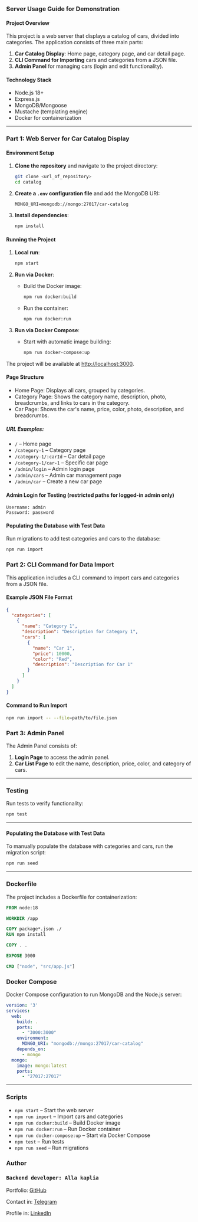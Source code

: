 ### Server Usage Guide for Demonstration

#### Project Overview

This project is a web server that displays a catalog of cars, divided into categories. The application consists of three main parts:
1. **Car Catalog Display**: Home page, category page, and car detail page.
2. **CLI Command for Importing** cars and categories from a JSON file.
3. **Admin Panel** for managing cars (login and edit functionality).

#### Technology Stack
- Node.js 18+
- Express.js
- MongoDB/Mongoose
- Mustache (templating engine)
- Docker for containerization

---

### Part 1: Web Server for Car Catalog Display

#### Environment Setup

1. **Clone the repository** and navigate to the project directory:
   ```bash
   git clone <url_of_repository>
   cd catalog
   ```

2. **Create a `.env` configuration file** and add the MongoDB URI:
   ```
   MONGO_URI=mongodb://mongo:27017/car-catalog
   ```

3. **Install dependencies**:
   ```bash
   npm install
   ```

#### Running the Project

1. **Local run**:
   ```bash
   npm start
   ```

2. **Run via Docker**:
   - Build the Docker image:
     ```bash
     npm run docker:build
     ```
   - Run the container:
     ```bash
     npm run docker:run
     ```

3. **Run via Docker Compose**:
   - Start with automatic image building:
     ```bash
     npm run docker-compose:up
     ```

The project will be available at [http://localhost:3000](http://localhost:3000).

#### Page Structure

- Home Page: Displays all cars, grouped by categories.
- Category Page: Shows the category name, description, photo, breadcrumbs, and links to cars in the category.
- Car Page: Shows the car's name, price, color, photo, description, and breadcrumbs.

##### URL Examples:
- `/` – Home page
- `/category-1` – Category page
- `/category-1/:carId` – Car detail page
- `/category-1/car-1` – Specific car page
- `/admin/login` – Admin login page
- `/admin/cars` – Admin car management page
- `/admin/car` – Create a new car page

#### Admin Login for Testing (restricted paths for logged-in admin only)
`Username: admin`  
`Password: password`

#### Populating the Database with Test Data

Run migrations to add test categories and cars to the database:
```bash
npm run import
```

### Part 2: CLI Command for Data Import

This application includes a CLI command to import cars and categories from a JSON file.

#### Example JSON File Format
```json
{
  "categories": [
    {
      "name": "Category 1",
      "description": "Description for Category 1",
      "cars": [
        {
          "name": "Car 1",
          "price": 10000,
          "color": "Red",
          "description": "Description for Car 1"
        }
      ]
    }
  ]
}
```

#### Command to Run Import

```bash
npm run import -- --file=path/to/file.json
```

### Part 3: Admin Panel

The Admin Panel consists of:
1. **Login Page** to access the admin panel.
2. **Car List Page** to edit the name, description, price, color, and category of cars.

---

### Testing

Run tests to verify functionality:
```bash
npm test
```

---

#### Populating the Database with Test Data

To manually populate the database with categories and cars, run the migration script:

```bash
npm run seed
```

---

### Dockerfile

The project includes a Dockerfile for containerization:

```Dockerfile
FROM node:18

WORKDIR /app

COPY package*.json ./
RUN npm install

COPY . .

EXPOSE 3000

CMD ["node", "src/app.js"]
```

### Docker Compose

Docker Compose configuration to run MongoDB and the Node.js server:

```yaml
version: '3'
services:
  web:
    build: .
    ports:
      - "3000:3000"
    environment:
      MONGO_URI: "mongodb://mongo:27017/car-catalog"
    depends_on:
      - mongo
  mongo:
    image: mongo:latest
    ports:
      - "27017:27017"
```

---

### Scripts

- `npm start` – Start the web server
- `npm run import` – Import cars and categories
- `npm run docker:build` – Build Docker image
- `npm run docker:run` – Run Docker container
- `npm run docker-compose:up` – Start via Docker Compose
- `npm test` – Run tests
- `npm run seed` – Run migrations

### Author
### `Backend developer: Alla kaplia`
Portfolio: [GitHub](https://github.com/AllaKaplia)

Contact in: [Telegram](https://t.me/AllaKaplia)

Profile in: [LinkedIn](https://www.linkedin.com/in/alla-kaplia/)
